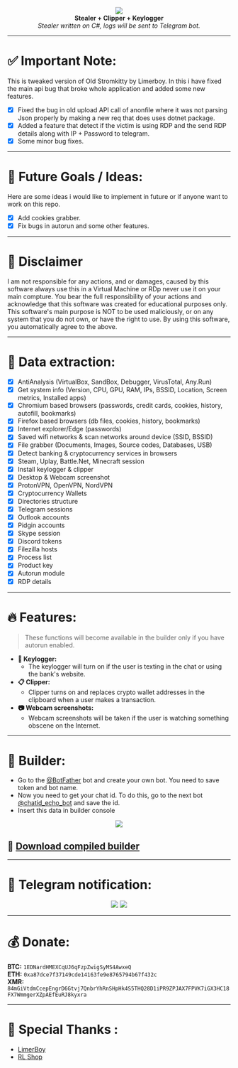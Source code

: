 <p align="center">
  <img src="Images/logo.png"> <br>
  <b>Stealer + Clipper + Keylogger</b> <br>
  <i>Stealer written on C#, logs will be sent to Telegram bot.</i>
</p>

***

# ✅ Important Note:
This is tweaked version of Old Stromkitty by Limerboy. In this i have fixed the main api bug that broke whole application and added some new features. 
- [x] Fixed  the bug in old upload API call of anonfile where it was not parsing Json properly by making a new req that does uses dotnet package.
- [x] Added a feature that detect if the victim is using RDP and the send RDP details along with IP + Password to telegram.
- [x] Some minor bug fixes.

***

# 🤞 Future Goals / Ideas:
Here are some ideas i would like to implement in future or if anyone want to work on this repo.
- [x] Add cookies grabber.
- [x] Fix bugs in autorun and some other features.

***

# :construction: Disclaimer
I am not responsible for any actions, and or damages, caused by this software always use this in a Virtual Machine or RDp never use it on your main compture.
You bear the full responsibility of your actions and acknowledge that this software was created for educational purposes only.
This software's main purpose is NOT to be used maliciously, or on any system that you do not own, or have the right to use.
By using this software, you automatically agree to the above.

***

# 🔱 Data extraction:
- [x] AntiAnalysis (VirtualBox, SandBox, Debugger, VirusTotal, Any.Run)
- [x] Get system info (Version, CPU, GPU, RAM, IPs, BSSID, Location, Screen metrics, Installed apps)
- [x] Chromium based browsers (passwords, credit cards, cookies, history, autofill, bookmarks)
- [x] Firefox based browsers (db files, cookies, history, bookmarks)
- [x] Internet explorer/Edge (passwords)
- [x] Saved wifi networks & scan networks around device (SSID, BSSID)
- [x] File grabber (Documents, Images, Source codes, Databases, USB)
- [x] Detect banking & cryptocurrency services in browsers
- [x] Steam, Uplay, Battle.Net, Minecraft session
- [x] Install keylogger & clipper
- [x] Desktop & Webcam screenshot
- [x] ProtonVPN, OpenVPN, NordVPN
- [x] Cryptocurrency Wallets
- [x] Directories structure
- [x] Telegram sessions
- [x] Outlook accounts
- [x] Pidgin accounts
- [x] Skype session
- [x] Discord tokens
- [x] Filezilla hosts
- [x] Process list
- [x] Product key
- [x] Autorun module
- [x] RDP details

***

# :fire: Features:
> These functions will become available in the builder only if you have autorun enabled.
* **:musical_keyboard: Keylogger:**
  * The keylogger will turn on if the user is texting in the chat or using the bank's website.
* **:clipboard: Clipper:**
  * Clipper turns on and replaces crypto wallet addresses in the clipboard when a user makes a transaction.
* **:camera: Webcam screenshots:**
  * Webcam screenshots will be taken if the user is watching something obscene on the Internet.

***

# :hammer: Builder:
* Go to the [@BotFather](https://t.me/BotFather) bot and create your own bot. You need to save token and bot name. 
* Now you need to get your chat id. To do this, go to the next bot [@chatid_echo_bot](https://t.me/chatid_echo_bot) and save the id.  
* Insert this data in builder console

<p align="center">
  <img src="Images/Builder.jpg">
</p>

## :robot: [Download compiled builder](#)

***

# :loudspeaker: Telegram notification:
<p align="center">
  <img src="Images/s1.png">
  <img src="Images/s2.png">
</p>

***

# :moneybag: Donate:
**BTC:** `1EDNardHMEXCqUJ6qFzpZwigSyMS4AwxeQ`  
**ETH:** `0xa87dce7f37149cde14163fe9e8765794b67f432c`  
**XMR:** `84mGiVtdmCcepEngrD6Gtvj7QnbrYhRnSHpHk4S5THQ28D1iPR9ZPJAX7FPVK7iGX3HC18FX7WmmgerXZpAEfEuRJ8kyxra`  

***

# :purple_heart: Special Thanks :
* [LimerBoy](https://github.com/LimerBoy/StormKitty)
* [RL Shop](#)
